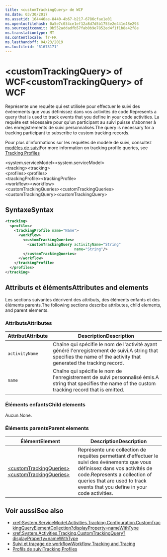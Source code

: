 ```yaml
---
title: <customTrackingQuery> de WCF
ms.date: 03/30/2017
ms.assetid: 164446ae-8440-4b67-b217-6786cfae1e01
ms.openlocfilehash: 0a5e7c034ce1ef12a8d7d5b1753e2e441e48e293
ms.sourcegitcommit: 9b552addadfb57fab0b9e7852ed4f1f1b8a42f8e
ms.translationtype: MT
ms.contentlocale: fr-FR
ms.lasthandoff: 04/23/2019
ms.locfileid: "61673171"
---
```

# <a name="customtrackingquery-of-wcf"></a><span data-ttu-id="c8420-102">\<customTrackingQuery> of WCF</span><span class="sxs-lookup"><span data-stu-id="c8420-102">\<customTrackingQuery> of WCF</span></span>

<span data-ttu-id="c8420-103">Représente une requête qui est utilisée pour effectuer le suivi des événements que vous définissez dans vos activités de code.</span><span class="sxs-lookup"><span data-stu-id="c8420-103">Represents a query that is used to track events that you define in your code activities.</span></span> <span data-ttu-id="c8420-104">La requête est nécessaire pour qu'un participant au suivi puisse s'abonner à des enregistrements de suivi personnalisés.</span><span class="sxs-lookup"><span data-stu-id="c8420-104">The query is necessary for a tracking participant to subscribe to custom tracking records.</span></span>

<span data-ttu-id="c8420-105">Pour plus d’informations sur les requêtes de modèle de suivi, consultez [modèles de suivi](../../../../../docs/framework/windows-workflow-foundation/tracking-profiles.md)</span><span class="sxs-lookup"><span data-stu-id="c8420-105">For more information on tracking profile queries, see [Tracking Profiles](../../../../../docs/framework/windows-workflow-foundation/tracking-profiles.md)</span></span>  
  
<span data-ttu-id="c8420-106">\<system.serviceModel></span><span class="sxs-lookup"><span data-stu-id="c8420-106">\<system.serviceModel></span></span>  
<span data-ttu-id="c8420-107">\<tracking></span><span class="sxs-lookup"><span data-stu-id="c8420-107">\<tracking></span></span>  
<span data-ttu-id="c8420-108">\<profiles></span><span class="sxs-lookup"><span data-stu-id="c8420-108">\<profiles></span></span>  
<span data-ttu-id="c8420-109">\<trackingProfile></span><span class="sxs-lookup"><span data-stu-id="c8420-109">\<trackingProfile></span></span>  
<span data-ttu-id="c8420-110">\<workflow></span><span class="sxs-lookup"><span data-stu-id="c8420-110">\<workflow></span></span>  
<span data-ttu-id="c8420-111">\<customTrackingQueries></span><span class="sxs-lookup"><span data-stu-id="c8420-111">\<customTrackingQueries></span></span>  
<span data-ttu-id="c8420-112">\<customTrackingQuery></span><span class="sxs-lookup"><span data-stu-id="c8420-112">\<customTrackingQuery></span></span>  
  
## <a name="syntax"></a><span data-ttu-id="c8420-113">Syntaxe</span><span class="sxs-lookup"><span data-stu-id="c8420-113">Syntax</span></span>  
  
```xml  
<tracking>
  <profiles>
    <trackingProfile name="Name">
      <workflow>
        <customTrackingQueries>
          <customTrackingQuery activityName="String"
                               name="String"/>
        </customTrackingQueries>
      </workflow>
    </trackingProfile>
  </profiles>
</tracking>
```  
  
## <a name="attributes-and-elements"></a><span data-ttu-id="c8420-114">Attributs et éléments</span><span class="sxs-lookup"><span data-stu-id="c8420-114">Attributes and elements</span></span>  

<span data-ttu-id="c8420-115">Les sections suivantes décrivent des attributs, des éléments enfants et des éléments parents.</span><span class="sxs-lookup"><span data-stu-id="c8420-115">The following sections describe attributes, child elements, and parent elements.</span></span>  
  
### <a name="attributes"></a><span data-ttu-id="c8420-116">Attributs</span><span class="sxs-lookup"><span data-stu-id="c8420-116">Attributes</span></span>  
  
|<span data-ttu-id="c8420-117">Attribut</span><span class="sxs-lookup"><span data-stu-id="c8420-117">Attribute</span></span>|<span data-ttu-id="c8420-118">Description</span><span class="sxs-lookup"><span data-stu-id="c8420-118">Description</span></span>|  
|---------------|-----------------|  
|`activityName`|<span data-ttu-id="c8420-119">Chaîne qui spécifie le nom de l'activité ayant généré l'enregistrement de suivi.</span><span class="sxs-lookup"><span data-stu-id="c8420-119">A string that specifies the name of the activity that generated the tracking record.</span></span>|  
|`name`|<span data-ttu-id="c8420-120">Chaîne qui spécifie le nom de l'enregistrement de suivi personnalisé émis.</span><span class="sxs-lookup"><span data-stu-id="c8420-120">A string that specifies the name of the custom tracking record that is emitted.</span></span>|  
  
### <a name="child-elements"></a><span data-ttu-id="c8420-121">Éléments enfants</span><span class="sxs-lookup"><span data-stu-id="c8420-121">Child elements</span></span>

<span data-ttu-id="c8420-122">Aucun.</span><span class="sxs-lookup"><span data-stu-id="c8420-122">None.</span></span>

### <a name="parent-elements"></a><span data-ttu-id="c8420-123">Éléments parents</span><span class="sxs-lookup"><span data-stu-id="c8420-123">Parent elements</span></span>

|<span data-ttu-id="c8420-124">Élément</span><span class="sxs-lookup"><span data-stu-id="c8420-124">Element</span></span>|<span data-ttu-id="c8420-125">Description</span><span class="sxs-lookup"><span data-stu-id="c8420-125">Description</span></span>|  
|-------------|-----------------|  
|[<span data-ttu-id="c8420-126">\<customTrackingQueries></span><span class="sxs-lookup"><span data-stu-id="c8420-126">\<customTrackingQueries></span></span>](customtrackingqueries-of-wcf.md)|<span data-ttu-id="c8420-127">Représente une collection de requêtes permettant d'effectuer le suivi des événements que vous définissez dans vos activités de code.</span><span class="sxs-lookup"><span data-stu-id="c8420-127">Represents a collection of queries that are used to track events that you define in your code activities.</span></span>|
  
## <a name="see-also"></a><span data-ttu-id="c8420-128">Voir aussi</span><span class="sxs-lookup"><span data-stu-id="c8420-128">See also</span></span>

- <xref:System.ServiceModel.Activities.Tracking.Configuration.CustomTrackingQueryElementCollection?displayProperty=nameWithType>
- <xref:System.Activities.Tracking.CustomTrackingQuery?displayProperty=nameWithType>
- [<span data-ttu-id="c8420-129">Suivi et traçage de workflow</span><span class="sxs-lookup"><span data-stu-id="c8420-129">Workflow Tracking and Tracing</span></span>](../../../../../docs/framework/windows-workflow-foundation/workflow-tracking-and-tracing.md)
- [<span data-ttu-id="c8420-130">Profils de suivi</span><span class="sxs-lookup"><span data-stu-id="c8420-130">Tracking Profiles</span></span>](../../../../../docs/framework/windows-workflow-foundation/tracking-profiles.md)
